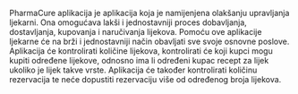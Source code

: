 PharmaCure aplikacija je aplikacija koja je namijenjena olakšanju upravljanja ljekarni. Ona omogućava lakši i jednostavniji proces dobavljanja, dostavljanja, kupovanja i naručivanja lijekova. Pomoću ove aplikacije ljekarne će na brži i jednostavniji način obavljati sve svoje osnovne poslove. Aplikacija će kontrolirati količine lijekova, kontrolirati će koji kupci mogu kupiti određene lijekove, odnosno ima li određeni kupac recept za lijek ukoliko je lijek takve vrste. Aplikacija će također kontrolirati količinu rezervacija te neće dopustiti rezervaciju više od određenog broja lijekova.

